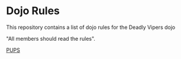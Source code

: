 Dojo Rules
==========

This repository contains a list of dojo rules for the Deadly Vipers dojo

"All members should read the rules".

[PUPS](https://github.com/deadlyvipers)
